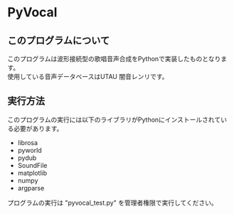 # PyVocal

<h2>このプログラムについて</h2>
<p>
    このプログラムは波形接続型の歌唱音声合成をPythonで実装したものとなります。<br>
    使用している音声データベースはUTAU 闇音レンリです。
</p>

<h2>実行方法</h2>
<p>
    このプログラムの実行には以下のライブラリがPythonにインストールされている必要があります。
    <ul>
        <li>librosa</li>
        <li>pyworld</li>
        <li>pydub</li>
        <li>SoundFile</li>
        <li>matplotlib</li>
        <li>numpy</li>
        <li>argparse</li>
    </ul>
    プログラムの実行は "pyvocal_test.py" を管理者権限で実行してください。
</p>
